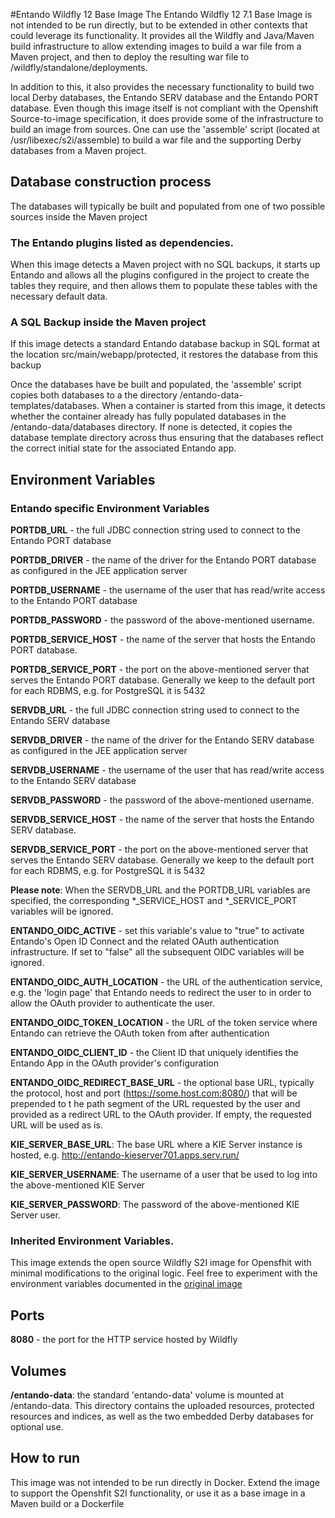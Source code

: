 #Entando Wildfly 12 Base Image 
The Entando Wildfly 12  7.1 Base Image is not intended to be run directly, but to be extended in other contexts that could leverage
its functionality. It provides all the Wildfly and Java/Maven build infrastructure to allow extending images to build a war file
from a Maven project, and then to deploy the resulting war file to /wildfly/standalone/deployments. 

In addition to this, it also provides the necessary functionality to build two local Derby databases, the Entando SERV database 
and the Entando PORT database. Even though this image itself is not compliant 
with the Openshift Source-to-image specification, it does provide some of the infrastructure to build an image from sources. 
One can use the 'assemble' script (located at /usr/libexec/s2i/assemble) to build a war file and the supporting 
Derby databases from a Maven project. 


## Database construction process
The databases will typically be built and populated from one of two possible sources inside the Maven project

### The Entando plugins listed as dependencies.
When this image detects a Maven project with no SQL backups, it starts up Entando and allows all the plugins configured
in the project to create the tables they require, and then allows them to populate these tables with the necessary default data.

### A SQL Backup inside the Maven project 
If this image detects a standard Entando database backup in SQL format at the location src/main/webapp/protected, it restores the database
from this backup

Once the databases have be built and populated, the 'assemble' script copies both databases to a the directory /entando-data-templates/databases. 
When a container is started from this image, it detects whether the container already has fully populated databases in the 
/entando-data/databases directory. If none is detected, it copies the database template directory across thus ensuring that 
the databases reflect the correct initial state for the associated Entando app.


## Environment Variables

### Entando specific Environment Variables
**PORTDB_URL** - the full JDBC connection string used to connect to the Entando PORT database

**PORTDB_DRIVER** - the name of the driver for the Entando PORT database as configured in the JEE application server

**PORTDB_USERNAME** - the username of the user that has read/write access to the Entando PORT database

**PORTDB_PASSWORD** - the password of the above-mentioned username.

**PORTDB_SERVICE_HOST** - the  name of the server that hosts the Entando PORT database.

**PORTDB_SERVICE_PORT** - the port on the above-mentioned server that serves the Entando PORT database. Generally we keep to the default port for each RDBMS, e.g. for PostgreSQL it is 5432

**SERVDB_URL** - the full JDBC connection string used to connect to the Entando SERV database

**SERVDB_DRIVER** - the name of the driver for the Entando SERV database as configured in the JEE application server

**SERVDB_USERNAME** - the username of the user that has read/write access to the Entando SERV database

**SERVDB_PASSWORD** - the password of the above-mentioned username.

**SERVDB_SERVICE_HOST** - the  name of the server that hosts the Entando SERV database.

**SERVDB_SERVICE_PORT** - the port on the above-mentioned server that serves the Entando SERV database. Generally we keep to the default port for each RDBMS, e.g. for PostgreSQL it is 5432
 
**Please note**: When the SERVDB_URL  and the PORTDB_URL variables are specified, the corresponding *_SERVICE_HOST and *_SERVICE_PORT 
variables will be ignored.

**ENTANDO_OIDC_ACTIVE** - set this variable's value to "true" to activate Entando's Open ID Connect and the related OAuth authentication infrastructure. If set to "false"
all the subsequent OIDC  variables will be ignored. 

**ENTANDO_OIDC_AUTH_LOCATION** - the URL of the authentication service, e.g. the 'login page' that Entando needs to redirect the user to in order to  allow the OAuth provider to authenticate the user.

**ENTANDO_OIDC_TOKEN_LOCATION** - the URL of the token service where Entando can retrieve the OAuth token from after authentication

**ENTANDO_OIDC_CLIENT_ID** - the Client ID that uniquely identifies the Entando App in the OAuth provider's configuration

**ENTANDO_OIDC_REDIRECT_BASE_URL** - the optional base URL, typically the protocol, host and port (https://some.host.com:8080/) that will be prepended to t
he path segment of the URL requested by the user and provided as a redirect URL to the OAuth provider. If empty, the requested URL will be used as is.

**KIE_SERVER_BASE_URL**: The base URL where a KIE Server instance is hosted, e.g. http://entando-kieserver701.apps.serv.run/

**KIE_SERVER_USERNAME**: The username of a user that be used to log into the above-mentioned KIE Server

**KIE_SERVER_PASSWORD**: The password of the above-mentioned KIE Server user.

### Inherited Environment Variables.

This image extends the open source Wildfly S2I image for Opensfhit with minimal modifications to the original logic. Feel free
to experiment with the environment variables documented in the
[original image](https://github.com/openshift-s2i/s2i-wildfly)  

## Ports

**8080** - the port for the HTTP service hosted by Wildfly


## Volumes

**/entando-data**: the standard 'entando-data' volume is mounted at /entando-data. This directory contains the uploaded resources, protected resources and indices, as well as the two
embedded Derby databases for optional use. 

## How to run

This image was not intended to be run directly in Docker. Extend the image to support the Openshfit S2I functionality, or
use it as a base image in a Maven build or a Dockerfile  